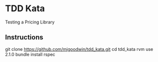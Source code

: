 # TDD Kata
Testing a Pricing Library

## Instructions
git clone https://github.com/mjgoodwin/tdd_kata.git
cd tdd_kata
rvm use 2.1.0
bundle install
rspec
